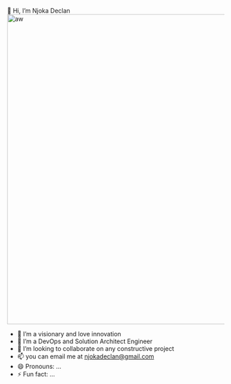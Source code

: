 👋 Hi, I’m Njoka Declan
<img width="544" height="718" alt="aw" src="https://github.com/user-attachments/assets/d67769c4-552d-47d9-ad64-b3b2e51c0d06" />

- 👀 I’m a visionary and love innovation
- 🌱 I’m a DevOps and Solution Architect Engineer
- 💞️ I’m looking to collaborate on any constructive project
- 📫 you can email me at njokadeclan@gmail.com
- 😄 Pronouns: ...
- ⚡ Fun fact: ...

<!---
njokadeclan/njokadeclan is a ✨ special ✨ repository because its `README.md` (this file) appears on your GitHub profile.
You can click the Preview link to take a look at your changes.
--->
